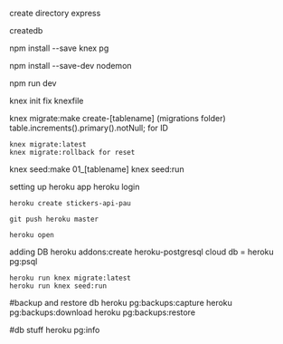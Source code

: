 create directory
	express

createdb

npm install --save knex pg

npm install --save-dev nodemon

npm run dev

knex init
	fix knexfile

knex migrate:make create-[tablename]
	(migrations folder)
	table.increments().primary().notNull; for ID

    knex migrate:latest
    knex migrate:rollback for reset

knex seed:make 01_[tablename]
knex seed:run

setting up heroku app
    heroku login

    heroku create stickers-api-pau

    git push heroku master

    heroku open

adding DB
    heroku addons:create heroku-postgresql
    cloud db = heroku pg:psql

    heroku run knex migrate:latest
    heroku run knex seed:run

#backup and restore db
    heroku pg:backups:capture
    heroku pg:backups:download
    heroku pg:backups:restore

#db stuff
    heroku pg:info
    